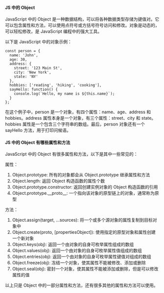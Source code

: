 <!--
 * @Author: Shu Binqi
 * @Date: 2023-03-07 22:07:03
 * @LastEditors: Shu Binqi
 * @LastEditTime: 2023-04-20 20:20:32
 * @Description: Object 对象知识
 * @Version: 1.0.0
 * @FilePath: \interviewQuestionsc:\Git\interviewQuestions\前端基础\JavaScript\Object.md
-->

#### JS 中的 Object

JavaScript 中的 Object 是一种数据结构，可以将各种数据类型存储为键值对。它可以包含属性和方法，可以使用点符号或方括号符号访问和修改。对象是动态的，可以轻松修改，是 JavaScript 编程中的强大工具。

以下是 JavaScript 中的对象示例：

```
const person = {
  name: 'John',
  age: 30,
  address: {
    street: '123 Main St',
    city: 'New York',
    state: 'NY'
  },
  hobbies: ['reading', 'hiking', 'cooking'],
  sayHello: function() {
    console.log(`Hello, my name is ${this.name}`);
  }
};
```

在这个例子中，person 是一个对象，有四个属性：name、age、address 和 hobbies。address 属性本身是一个对象，有三个属性：street、city 和 state。hobbies 属性是一个包含三个字符串的数组。最后，person 对象还有一个 sayHello 方法，用于打印问候语。

#### JS 中的 Object 有哪些属性和方法

JavaScript 中的 Object 有很多属性和方法，以下是其中一些常见的：

属性：

1. Object.prototype: 所有的对象都会从 Object.prototype 继承属性和方法
1. Object.length: 返回 Object 构造函数的属性个数
1. Object.prototype.constructor: 返回创建实例对象的 Object 构造函数的引用
1. Object.prototype.\_\_proto\_\_: 一个指向该对象的原型链上的对象，通常称为原型

方法：

1. Object.assign(target, ...sources): 将一个或多个源对象的属性复制到目标对象中
1. Object.create(proto, [propertiesObject]): 使用指定的原型对象和属性创建一个新对象
1. Object.keys(obj): 返回一个由对象的自身可枚举属性组成的数组
1. Object.values(obj): 返回一个由对象的自身可枚举属性值组成的数组
1. Object.entries(obj): 返回一个由对象的自身可枚举属性键值对组成的数组
1. Object.freeze(obj): 冻结一个对象，使其属性不能被修改、添加或删除
1. Object.seal(obj): 密封一个对象，使其属性不能被添加或删除，但是可以修改属性的值

以上只是 Object 中的一部分属性和方法，还有很多其他的属性和方法可以使用。

